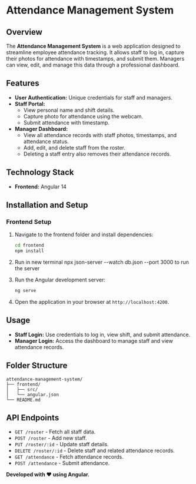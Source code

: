 # Attendance Management System

## Overview

The **Attendance Management System** is a web application designed to streamline employee attendance tracking. It allows staff to log in, capture their photos for attendance with timestamps, and submit them. Managers can view, edit, and manage this data through a professional dashboard.

## Features

- **User Authentication:** Unique credentials for staff and managers.
- **Staff Portal:**
  - View personal name and shift details.
  - Capture photo for attendance using the webcam.
  - Submit attendance with timestamp.
- **Manager Dashboard:**
  - View all attendance records with staff photos, timestamps, and attendance status.
  - Add, edit, and delete staff from the roster.
  - Deleting a staff entry also removes their attendance records.

## Technology Stack

- **Frontend:** Angular 14

## Installation and Setup

### Frontend Setup

1. Navigate to the frontend folder and install dependencies:
   ```bash
   cd frontend
   npm install
   ```
2. Run in new terminal  npx json-server --watch db.json --port 3000
   to run the server 

3. Run the Angular development server:
   ```bash
   ng serve
   ```

4. Open the application in your browser at `http://localhost:4200`.

## Usage

- **Staff Login:** Use credentials to log in, view shift, and submit attendance.
- **Manager Login:** Access the dashboard to manage staff and view attendance records.

## Folder Structure

```
attendance-management-system/
├── frontend/
│   ├── src/
│   └── angular.json
└── README.md
```

## API Endpoints

- `GET /roster` - Fetch all staff data.
- `POST /roster` - Add new staff.
- `PUT /roster/:id` - Update staff details.
- `DELETE /roster/:id` - Delete staff and related attendance records.
- `GET /attendance` - Fetch attendance records.
- `POST /attendance` - Submit attendance.


**Developed with ❤️ using Angular.**
